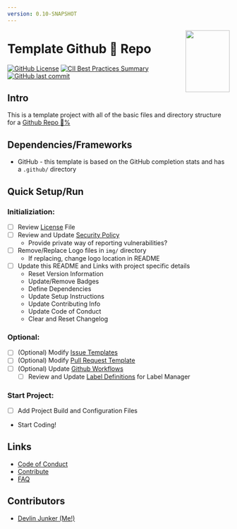 ```yaml
---
version: 0.10-SNAPSHOT
---
```


<img align="right" width="100" height="140" src="https://github.com/devlinjunker/template.github.docs/raw/main/img/logo-small.png">

# Template Github :100: Repo

<!-- Find More Badges Here: https://shields.io/ -->
[![GitHub License](https://img.shields.io/github/license/devlinjunker/template.github.docs?color=blue)](https://github.com/devlinjunker/template.github.docs/blob/main/LICENSE)
[![CII Best Practices Summary](https://img.shields.io/cii/summary/4553?label=core-infrastructure)](https://bestpractices.coreinfrastructure.org/en/projects/4553)
[![GitHub last commit](https://img.shields.io/github/last-commit/devlinjunker/template.github)](https://github.com/devlinjunker/template.github.docs/commits/main)



## Intro
<!-- Quick Description, could match Github repo description or have a little more info-->
This is a template project with all of the basic files and directory structure for a [Github Repo :100:%](../../community)

## Dependencies/Frameworks
<!-- List the frameworks, libraries, and tools the project uses: -->
- GitHub - this template is based on the GitHub completion stats and has a `.github/` directory

## Quick Setup/Run
<!--This section should try to quickly explain how to setup the project and start using it (server/app/demo/template) - ideally in list format -->
### Initializiation:
 - [ ] Review [License](LICENSE) File
 - [ ] Review and Update [Security Policy](SECURITY.md)
   - Provide private way of reporting vulnerabilities?
 - [ ] Remove/Replace Logo files in `img/` directory
   - If replacing, change logo location in README
 - [ ] Update this README and Links with project specific details
   - Reset Version Information
   - Update/Remove Badges
   - Define Dependencies
   - Update Setup Instructions
   - Update Contributing Info
   - Update Code of Conduct
   - Clear and Reset Changelog

### Optional:
 - [ ] (Optional) Modify [Issue Templates](.github/ISSUE_TEMPLATE/)
 - [ ] (Optional) Modify [Pull Request Template](.github/pull_request_template.md)
 - [ ] (Optional) Update [Github Workflows](.github/workflows)
    - [ ] Review and Update [Label Definitions](.github/labels.yaml) for Label Manager

### Start Project:
 - [ ] Add Project Build and Configuration Files
 - Start Coding!

## Links
<!-- Additional Links with Related Content -->
- [Code of Conduct](CODE_OF_CONDUCT.md)
- [Contribute](CONTRIBUTING.md)
- [FAQ](../../wiki/FAQ)

## Contributors

- [Devlin Junker (Me!)](mailto:devlinjunker@gmail.com)
